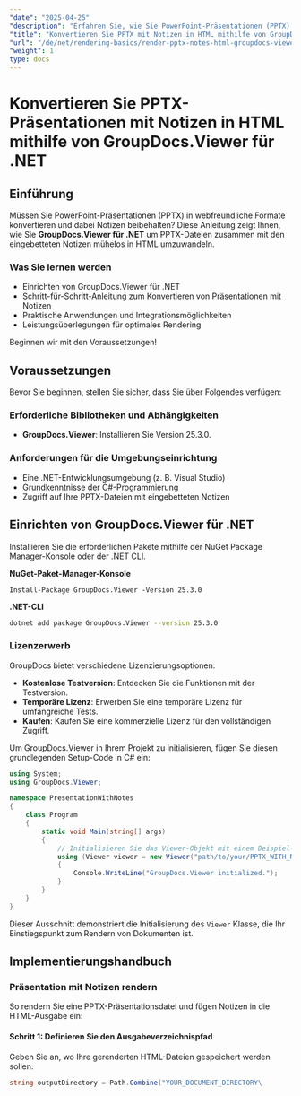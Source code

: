 ```yaml
---
"date": "2025-04-25"
"description": "Erfahren Sie, wie Sie PowerPoint-Präsentationen (PPTX) mit Notizen mit GroupDocs.Viewer für .NET in webfreundliche HTML-Formate konvertieren. Optimieren Sie Ihren Workflow mit detaillierten Schritten und Best Practices."
"title": "Konvertieren Sie PPTX mit Notizen in HTML mithilfe von GroupDocs.Viewer für .NET"
"url": "/de/net/rendering-basics/render-pptx-notes-html-groupdocs-viewer-net/"
"weight": 1
type: docs
---
```

# Konvertieren Sie PPTX-Präsentationen mit Notizen in HTML mithilfe von GroupDocs.Viewer für .NET

## Einführung

Müssen Sie PowerPoint-Präsentationen (PPTX) in webfreundliche Formate konvertieren und dabei Notizen beibehalten? Diese Anleitung zeigt Ihnen, wie Sie **GroupDocs.Viewer für .NET** um PPTX-Dateien zusammen mit den eingebetteten Notizen mühelos in HTML umzuwandeln.

### Was Sie lernen werden
- Einrichten von GroupDocs.Viewer für .NET
- Schritt-für-Schritt-Anleitung zum Konvertieren von Präsentationen mit Notizen
- Praktische Anwendungen und Integrationsmöglichkeiten
- Leistungsüberlegungen für optimales Rendering

Beginnen wir mit den Voraussetzungen!

## Voraussetzungen

Bevor Sie beginnen, stellen Sie sicher, dass Sie über Folgendes verfügen:

### Erforderliche Bibliotheken und Abhängigkeiten
- **GroupDocs.Viewer**: Installieren Sie Version 25.3.0.

### Anforderungen für die Umgebungseinrichtung
- Eine .NET-Entwicklungsumgebung (z. B. Visual Studio)
- Grundkenntnisse der C#-Programmierung
- Zugriff auf Ihre PPTX-Dateien mit eingebetteten Notizen

## Einrichten von GroupDocs.Viewer für .NET

Installieren Sie die erforderlichen Pakete mithilfe der NuGet Package Manager-Konsole oder der .NET CLI.

**NuGet-Paket-Manager-Konsole**
```shell
Install-Package GroupDocs.Viewer -Version 25.3.0
```

**.NET-CLI**
```bash
dotnet add package GroupDocs.Viewer --version 25.3.0
```

### Lizenzerwerb
GroupDocs bietet verschiedene Lizenzierungsoptionen:
- **Kostenlose Testversion**: Entdecken Sie die Funktionen mit der Testversion.
- **Temporäre Lizenz**: Erwerben Sie eine temporäre Lizenz für umfangreiche Tests.
- **Kaufen**: Kaufen Sie eine kommerzielle Lizenz für den vollständigen Zugriff.

Um GroupDocs.Viewer in Ihrem Projekt zu initialisieren, fügen Sie diesen grundlegenden Setup-Code in C# ein:

```csharp
using System;
using GroupDocs.Viewer;

namespace PresentationWithNotes
{
    class Program
    {
        static void Main(string[] args)
        {
            // Initialisieren Sie das Viewer-Objekt mit einem Beispiel-PPTX-Dokumentpfad.
            using (Viewer viewer = new Viewer("path/to/your/PPTX_WITH_NOTES.pptx"))
            {
                Console.WriteLine("GroupDocs.Viewer initialized.");
            }
        }
    }
}
```

Dieser Ausschnitt demonstriert die Initialisierung des `Viewer` Klasse, die Ihr Einstiegspunkt zum Rendern von Dokumenten ist.

## Implementierungshandbuch

### Präsentation mit Notizen rendern

So rendern Sie eine PPTX-Präsentationsdatei und fügen Notizen in die HTML-Ausgabe ein:

#### Schritt 1: Definieren Sie den Ausgabeverzeichnispfad

Geben Sie an, wo Ihre gerenderten HTML-Dateien gespeichert werden sollen.

```csharp
string outputDirectory = Path.Combine("YOUR_DOCUMENT_DIRECTORY\